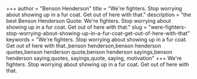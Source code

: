 +++
author = "Benson Henderson"
title = "We're fighters. Stop worrying about showing up in a fur coat. Get out of here with that."
description = "the best Benson Henderson Quote: We're fighters. Stop worrying about showing up in a fur coat. Get out of here with that."
slug = "were-fighters-stop-worrying-about-showing-up-in-a-fur-coat-get-out-of-here-with-that"
keywords = "We're fighters. Stop worrying about showing up in a fur coat. Get out of here with that.,benson henderson,benson henderson quotes,benson henderson quote,benson henderson sayings,benson henderson saying,quotes, sayings,quote, saying, motivation"
+++
We're fighters. Stop worrying about showing up in a fur coat. Get out of here with that.
